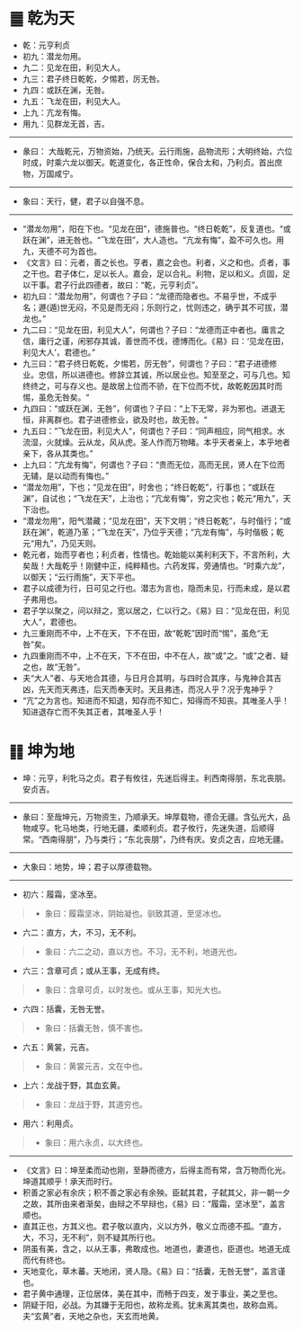 # ䷀ 乾为天
* 乾：元亨利贞
* 初九：潜龙勿用。
* 九二：见龙在田，利见大人。
* 九三：君子终日乾乾，夕惕若，厉无咎。
* 九四：或跃在渊，无咎。
* 九五：飞龙在田，利见大人。
* 上九：亢龙有悔。
* 用九：见群龙无首，吉。
--------
* 彖曰： 大哉乾元，万物资始，乃统天。云行雨施，品物流形；大明终始，六位时成，时乘六龙以御天。乾道变化，各正性命，保合太和，乃利贞。首出庶物，万国咸宁。
--------
* 象曰：天行，健，君子以自强不息。
--------
* “潜龙勿用”，阳在下也。“见龙在田”，德施普也。“终日乾乾”，反复道也。“或跃在渊”，进无咎也。“飞龙在田”，大人造也。“亢龙有悔”，盈不可久也。用九，天德不可为首也。
* 《文言》曰：元者，善之长也。亨者，嘉之会也。利者，义之和也。贞者，事之干也。君子体仁，足以长人。嘉会，足以合礼。利物，足以和义。贞固，足以干事。君子行此四德者，故曰：“乾，元亨利贞”。
* 初九曰：“潜龙勿用”，何谓也？子曰：“龙德而隐者也。不易乎世，不成乎名；遯(遁)世无闷，不见是而无闷；乐则行之，忧则违之，确乎其不可拔，潜龙也。”
* 九二曰：“见龙在田，利见大人”，何谓也？子曰：“龙德而正中者也。庸言之信，庸行之谨，闲邪存其诚，善世而不伐，德博而化。《易》曰：‘见龙在田，利见大人’，君德也。”
* 九三曰：“君子终日乾乾，夕惕若，厉无咎”，何谓也？子曰：“君子进德修业。忠信，所以进德也。修辞立其诚，所以居业也。知至至之，可与几也。知终终之，可与存义也。是故居上位而不骄，在下位而不忧，故乾乾因其时而惕，虽危无咎矣。“
* 九四曰：“或跃在渊，无咎”，何谓也？子曰：“上下无常，非为邪也。进退无恒，非离群也。君子进德修业，欲及时也，故无咎。“
* 九五曰：”飞龙在田，利见大人“，何谓也？子曰：“同声相应，同气相求。水流湿，火就燥。云从龙，风从虎。圣人作而万物睹。本乎天者亲上，本乎地者亲下，各从其类也。”
* 上九曰：“亢龙有悔”，何谓也？子曰：“贵而无位，高而无民，贤人在下位而无辅，是以动而有悔也。”
* “潜龙勿用”，下也；“见龙在田”，时舍也；“终日乾乾”，行事也；“或跃在渊”，自试也；“飞龙在天”，上治也；“亢龙有悔”，穷之灾也；乾元“用九”，天下治也。
* “潜龙勿用”，阳气潜藏；“见龙在田”，天下文明；“终日乾乾”，与时偕行；“或跃在渊”，乾道乃革；“飞龙在天”，乃位乎天德；“亢龙有悔”，与时偕极；乾元“用九”，乃见天则。
* 乾元者，始而亨者也；利贞者，性情也。乾始能以美利利天下，不言所利，大矣哉！大哉乾乎！刚健中正，纯粹精也。六药发挥，旁通情也。“时乘六龙”，以御天；“云行雨施”，天下平也。
* 君子以成德为行，日可见之行也。潜志为言也，隐而未见，行而未成，是以君子弗用也。
* 君子学以聚之，问以辩之，宽以居之，仁以行之。《易》曰：“见龙在田，利见大人”，君德也。
* 九三重刚而不中，上不在天，下不在田，故“乾乾”因时而“惕”，虽危“无咎”矣。
* 九四重刚而不中，上不在天，下不在田，中不在人，故“或”之。“或”之者、疑之也，故“无咎”。
* 夫“大人”者、与天地合其德，与日月合其明，与四时合其序，与鬼神合其吉凶，先天而天弗违，后天而奉天时。天且弗违，而况人乎？况于鬼神乎？
* “亢”之为言也。知进而不知退，知存而不知亡，知得而不知丧。其唯圣人乎！知进退存亡而不失其正者，其唯圣人乎！

# ䷁ 坤为地
* 坤：元亨，利牝马之贞。君子有攸往，先迷后得主。利西南得朋，东北丧朋。安贞吉。
--------
* 彖曰：至哉坤元，万物资生，乃顺承天。坤厚载物，德合无疆。含弘光大，品物咸亨。牝马地类，行地无疆，柔顺利贞。君子攸行，先迷失道，后顺得常。“西南得朋”，乃与类行；“东北丧朋”，乃终有庆。安贞之吉，应地无疆。
--------
* 大象曰：地势，坤；君子以厚德载物。
--------
* 初六：履霜，坚冰至。
> * 象曰：履霜坚冰，阴始凝也。驯致其道，至坚冰也。
* 六二：直方，大，不习，无不利。
> * 象曰：六二之动，直以方也。不习，无不利，地道光也。
* 六三：含章可贞；或从王事，无成有终。
> * 象曰：含章可贞，以时发也。或从王事，知光大也。
* 六四：括囊，无咎无誉。
> * 象曰：括囊无咎，慎不害也。
* 六五：黄裳，元吉。
> * 象曰：黄裳元吉，文在中也。
* 上六：龙战于野，其血玄黄。
> * 象曰：龙战于野，其道穷也。
* 用六：利用贞。
> * 象曰：用六永贞，以大终也。
--------
* 《文言》曰：坤至柔而动也刚，至静而德方，后得主而有常，含万物而化光。坤道其顺乎！承天而时行。
* 积善之家必有余庆；积不善之家必有余殃。臣弑其君，子弑其父，非一朝一夕之故，其所由来者渐矣，由辩之不早辩也，《易》曰：“履霜，坚冰至”，盖言顺也。
* 直其正也，方其义也。君子敬以直内，义以方外，敬义立而德不孤。“直方，大，不习，无不利”，则不疑其所行也。
* 阴虽有美，含之，以从王事，弗敢成也。地道也，妻道也，臣道也。地道无成而代有终也。
* 天地变化，草木蕃。天地闭，贤人隐。《易》曰：“括囊，无咎无誉”，盖言谨也。
* 君子黄中通理，正位居体，美在其中，而畅于四支，发于事业，美之至也。
* 阴疑于阳，必战。为其嫌于无阳也，故称龙焉。犹未离其类也，故称血焉。夫“玄黄”者，天地之杂也，天玄而地黄。
